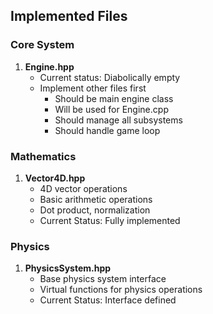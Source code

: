 ## Implemented Files

### Core System
1. **Engine.hpp**
    - Current status: Diabolically empty
    - Implement other files first
        - Should be main engine class
        - Will be used for Engine.cpp
        - Should manage all subsystems
        - Should handle game loop

### Mathematics
1. **Vector4D.hpp**
   - 4D vector operations
   - Basic arithmetic operations
   - Dot product, normalization
   - Current Status: Fully implemented

### Physics
1. **PhysicsSystem.hpp**
   - Base physics system interface
   - Virtual functions for physics operations
   - Current Status: Interface defined

   